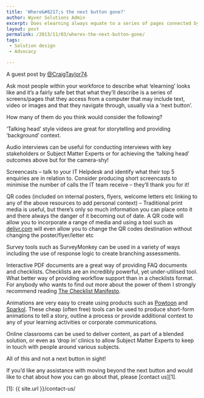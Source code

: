 ```yaml
---
title: 'Where&#8217;s the next button gone?'
author: Wyver Solutions Admin
excerpt: Does elearning always equate to a series of pages connected by next and previous buttons? In this post Craig Taylor explores alternative forms of elearning, without a next button in sight!
layout: post
permalink: /2013/11/03/wheres-the-next-button-gone/
tags:
 - Solution design
 - Advocacy

---
```

A guest post by <a href="https://twitter.com/CraigTaylor74" target="_blank">@CraigTaylor74</a>.

<p dir="ltr">
  Ask most people within your workforce to describe what &#8216;elearning&#8217; looks like and it&#8217;s a fairly safe bet that what they&#8217;ll describe is a series of screens/pages that they access from a computer that may include text, video or images and that they navigate through, usually via a &#8216;next button&#8217;.
</p>

<p dir="ltr">
  How many of them do you think would consider the following?
</p>

<p dir="ltr">
  &#8216;Talking head&#8217; style videos are great for storytelling and providing &#8216;background&#8217; context.
</p>

<p dir="ltr">
  Audio interviews can be useful for conducting interviews with key stakeholders or Subject Matter Experts or for achieving the &#8216;talking head&#8217; outcomes above but for the camera-shy!
</p>

<p dir="ltr">
  Screencasts &#8211; talk to your IT Helpdesk and identify what their top 5 enquiries are in relation to. Consider producing short screencasts to minimise the number of calls the IT team receive &#8211; they&#8217;ll thank you for it!
</p>

<p dir="ltr">
  QR codes (included on internal posters, flyers, welcome letters etc linking to any of the above resources to add personal context) &#8211; Traditional print media is useful, but there&#8217;s only so much information you can place onto it and there always the danger of it becoming out of date. A QR code will allow you to incorporate a range of media and using a tool such as <a href="http://delivr.com/">delivr.com</a> will even allow you to change the QR codes destination without changing the poster/flyer/letter etc
</p>

<p dir="ltr">
  Survey tools such as SurveyMonkey can be used in a variety of ways including the use of response logic to create branching assessments.
</p>

<p dir="ltr">
  Interactive PDF documents are a great way of providing FAQ documents and checklists. Checklists are an incredibly powerful, yet under-utilised tool. What better way of providing workflow support than in a checklists format. For anybody who wants to find out more about the power of them I strongly recommend reading <a href="http://www.amazon.co.uk/Checklist-Manifesto-How-Things-Right/dp/1846683149">The Checklist Manifesto</a>.
</p>

<p dir="ltr">
  Animations are very easy to create using products such as <a href="http://www.powtoon.com/">Powtoon</a> and <a href="http://www.sparkol.com/">Sparkol</a>. These cheap (often free) tools can be used to produce short-form animations to tell a story, outline a process or provide additional context to any of your learning activities or corporate communications.
</p>

<p dir="ltr">
  Online classrooms can be used to deliver content, as part of a blended solution, or even as &#8216;drop in&#8217; clinics to allow Subject Matter Experts to keep in touch with people around various subjects.
</p>

<p dir="ltr">
  All of this and not a next button in sight!
</p>

If you’d like any assistance with moving beyond the next button and would like to chat about how you can go about that, please [contact us][1].

 [1]: {{ site.url }}/contact-us/
